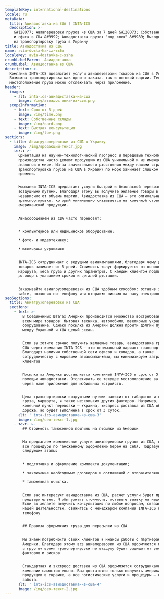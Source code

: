 ```yaml
---
templateKey: international-destinations
locale: ru
metaData:
  title: Авиадоставка из США | INTA-ICS
  description: >-
    &#128077; Авиаперевозки грузов из США за 7 дней &#128073; Собственные склады
    и офисы в США &#9992; Авиадоставка грузов "под ключ" &#9989; Выгодная цена
    на транспортировку груза в Украину
title: Авиадоставка из США
name: avia-dostavka-iz-ssha
localeKey: avia-dostavka-z-ssha
crumbLabelParent: Авиадоставка
crumbLabel: Авиадоставка из США
description: >-
  Компания INTA-ICS предлагает услуги авиаперевозки товаров из США в Украину.
  Возможна транспортировка как одного заказа, так и оптовой партии. Текущее
  местоположение груза можно отслеживать через приложение.
header:
  images:
    - alt: inta-ics-авиадоставка-из-сша
      image: /img/авиадоставка-из-сша.png
  scopeInformation:
    - text: Срок от 5 дней
      image: /img/time.png
    - text: Собственные склады
      image: /img/card.png
    - text: Быстрая консультация
      image: /img/lov.png
sections:
  - title: Авиагрузоперевозки из США в Украину
    image: /img/продающий-текст.jpg
    text: >-
      Ориентация на научно-технологический прогресс и передовые технологии
      производства часто делают продукцию из США уникальной и не имеющей
      аналогов в мире. Из-за значительного расстояния между нашими странами,
      транспортировка грузов из США в Украину по морю занимает слишком много
      времени.


      Компания INTA-ICS предлагает услуги быстрой и безопасной перевозки грузов
      воздушными путями. Благодаря этому вы получите желаемые товары в срок,
      независимо от объема партии. Авиадоставка из США — это оптимальный вариант
      транспортировки, который минимально сказывается на конечной стоимости
      американской продукции.


      Авиасообщением из США часто перевозят:


      * компьютерное или медицинское оборудование;

      * фото- и видеотехнику;

      * ювелирные украшения.


      INTA-ICS сотрудничает с ведущими авиакомпаниями, благодаря чему доставка
      товаров занимает от 5 дней. Стоимость услуг формируется на основе
      маршрута, веса груза и других параметров. С каждым клиентом подписывается
      договор с указанием сроков и деталей доставки.


      Заказывайте авиагрузоперевозки из США удобным способом: оставив заявку на
      сайте, позвонив по телефону или отправив письмо на нашу электронную почту.
seoSections:
  title: Авиагрузоперевозки из США
  sections:
    - text: >-
        В Соединенных Штатах Америки производится множество востребованных во
        всем мире товаров: бытовая техника, автомобили, ювелирные украшения,
        оборудование. Однако посылка из Америки должна пройти долгий путь, ведь
        между Украиной и США целый океан.


        Если вы хотите срочно получить желаемые товары, авиадоставка грузов из
        США через компанию INTA-ICS — это оптимальный вариант транспортировки.
        Благодаря наличию собственной сети офисов и складов, а также
        сотрудничеству с мировыми авиакомпаниями, мы минимизируем затраты
        клиентов.


        Посылка из Америки доставляется компанией INTA-ICS в срок от 5 дней с
        помощью авиадоставки. Отслеживать ее текущее местоположение вы можете
        через наше приложение для мобильных устройств.


        Цена транспортировки воздушными путями зависит от габаритов и веса
        груза, маршрута, а также нескольких других факторов. Например, если
        конечный пункт перевозки — Украина, экспресс доставка из США обойдется
        дороже, но будет выполнена в срок от 3 суток.
      alt: ' inta-ics-авиадоставка-из-сша-3'
      image: /img/сео-текст-1.jpg
    - text: >-
        ## Стоимость таможенной пошлины на посылки из Америки


        Мы предлагаем комплексные услуги авиаперевозки грузов из США, поэтому
        все процедуры по таможенному оформлению берем на себя. Подразумеваются
        следующие этапы:


        * подготовка и оформление комплекта документации;

        * заключение необходимых договоров и соглашений с отправителями товаров

        * таможенная очистка.


        Если вас интересует авиадоставка из США, расчет услуги будет произведен
        предварительно. Чтобы узнать стоимость, оставьте заявку на нашем сайте.
        Если вы желаете получить консультацию по любым вопросам, связанным с
        нашей деятельностью, свяжитесь с менеджером компании INTA-ICS по
        телефону.


        ## Правила оформления груза для пересылки из США


        Мы знаем потребности своих клиентов и нюансы работы с партнерами из
        Америки. Благодаря этому все авиаперевозки из США оформляются правильно,
        а груз во время транспортировки по воздуху будет защищен от внешних
        факторов и рисков.


        Стандартная и экспресс доставка из США оформляются сотрудниками нашей
        компании самостоятельно. Вам достаточно только получить американскую
        продукцию в Украине, а все логистические услуги и процедуры — наша
        забота.
      alt: ' inta-ics-авиадоставка-из-сша-4'
      image: /img/сео-текст-2.jpg
---
```

